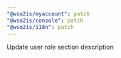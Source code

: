 ```yaml
---
"@wso2is/myaccount": patch
"@wso2is/console": patch
"@wso2is/i18n": patch
---
```


Update user role section description
